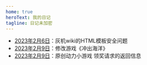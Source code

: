 ```yaml
---
home: true
heroText: 我的日记
tagline: 日记未加密
---
```


- [2023年2月6日](./2023/2023-02-06.md)：灰机wiki的HTML模板安全问题
- [2023年2月9日](./2023/2023-02-09.md)：修改游戏《冲出海洋》
- [2023年2月9日](./2023/2023-02-23.md)：原创动力小游戏 领奖请求的返回信息